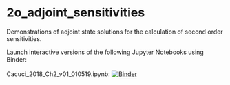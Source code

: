 # 2o_adjoint_sensitivities
Demonstrations of adjoint state solutions for the calculation of second order sensitivities.
  
Launch interactive versions of the following Jupyter Notebooks using Binder:
\
\
Cacuci_2018_Ch2_v01_010519.ipynb: [![Binder](https://mybinder.org/badge_logo.svg)](https://mybinder.org/v2/gh/christurnadge/04_Second_order_adjoint_sensitivity/master?filepath=Cacuci_2018_Ch2_v01_010519.ipynb)
